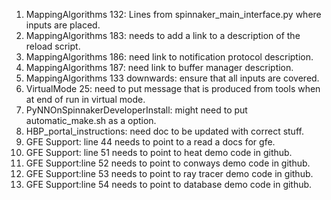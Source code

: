 1. MappingAlgorithms 132: Lines from spinnaker_main_interface.py where inputs are placed.
1. MappingAlgorithms 183: needs to add a link to a description of the reload script.
1. MappingAlgorithms 186: need link to notification protocol description.
1. MappingAlgorithms 187: need link to buffer manager description.
1. MappingAlgorithms 133 downwards: ensure that all inputs are covered.
1. VirtualMode 25: need to put message that is produced from tools when at end of run in virtual mode. 
1. PyNNOnSpinnakerDeveloperInstall: might need to put automatic_make.sh as a option.
1. HBP_portal_instructions: need doc to be updated with correct stuff.
1. GFE Support: line 44 needs to point to a read a docs for gfe.
1. GFE Support: line 51 needs to point to heat demo code in github.
1. GFE Support:line 52 needs to point to conways demo code in github.
1. GFE Support:line 53 needs to point to ray tracer demo code in github.
1. GFE Support:line 54 needs to point to database demo code in github.